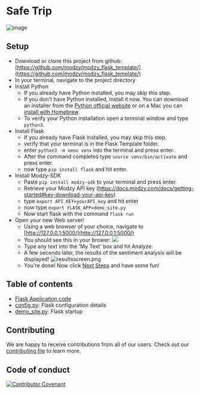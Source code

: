 # Safe Trip

![image](https://user-images.githubusercontent.com/51744364/144929973-bc88b800-b109-4d8b-948c-b295ba9b30a2.png)




## Setup

- Download or clone this project from github: [https://github.com/modzy/modzy_flask_template/](https://github.com/modzy/modzy_flask_template/)
- In your terminal, navigate to the project directory
- Install Python
    - If you already have Python installed, you may skip this step.
    - If you don't have Python installed, install it now. You can download an installer from the [Python official website](http://python.org/download/) or on a Mac you can [install with Homebrew](https://docs.brew.sh/Homebrew-and-Python). 
    - To verify your Python installation open a terminal window and type `python3`.
- Install Flask 
    - If you already have Flask installed, you may skip this step.
    - verify that your terminal is in the Flask Template folder. 
    - enter `python3 -m venv venv` into the terminal and press enter. 
    - After the command completes type `source venv/bin/activate` and press enter.
    - now type `pip install flask` and hit enter. 
- Install Modzy-SDK
    - Paste `pip install modzy-sdk` to your terminal and press enter. 
    - Retrieve your Modzy API key (https://docs.modzy.com/docs/getting-started#key-download-your-api-key)
    - type `export API_KEY=yourAPI_key` and hit enter
    - now type `export FLASK_APP=demo_site.py`
    - Now start flask with the command `flask run`
- Open your new Web server!
    - Using a web browser of your choice, navigate to [http://127.0.0.1:5000/](http://127.0.0.1:5000/)
    - You should see this in your brower:
    ![](https://files.readme.io/eff62eb-Screen_Shot_2021-10-08_at_7.39.19_AM.png)
    - Type any text into the 'My Text' box and hit Analyze.
    - A few seconds later, the results of the sentiment analysis will be displayed!
    ![resultsscreen.png](https://files.readme.io/939d330-Screen_Shot_2021-10-08_at_7.39.42_AM.png)
    - You're done! Now click [Next Steps](http://127.0.0.1:5000/next) and have some fun!
    

## Table of contents

- [Flask Application code](app)
- [config.py](config.py): Flask configuration details
- [demo_site.py](demo_site.py): Flask startup 

## Contributing

We are happy to receive contributions from all of our users. Check out our [contributing file](https://github.com/modzy/modzy_flask_template/blob/master/CONTRIBUTING.md) to learn more.

## Code of conduct

[![Contributor Covenant](https://img.shields.io/badge/Contributor%20Covenant-v2.0%20adopted-ff69b4.svg)](https://github.com/modzy/modzy_flask_template/blob/master/CODE_OF_CONDUCT.md)
